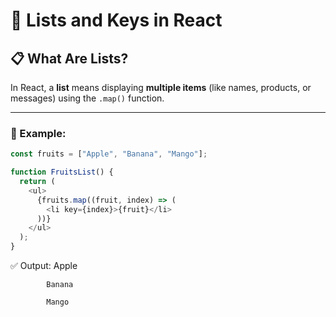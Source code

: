 # 📝 Lists and Keys in React

## 📋 What Are Lists?

In React, a **list** means displaying **multiple items** (like names, products, or messages) using the `.map()` function.

---

### 🔄 Example:

```js
const fruits = ["Apple", "Banana", "Mango"];

function FruitsList() {
  return (
    <ul>
      {fruits.map((fruit, index) => (
        <li key={index}>{fruit}</li>
      ))}
    </ul>
  );
}
```

✅ Output:  Apple

            Banana

            Mango